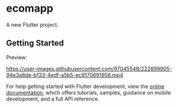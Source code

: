 # ecomapp

A new Flutter project.

## Getting Started
Preview:


https://user-images.githubusercontent.com/97045548/222899905-94e3a8de-b133-4edf-a5b5-ec9170691956.mp4


For help getting started with Flutter development, view the
[online documentation](https://docs.flutter.dev/), which offers tutorials,
samples, guidance on mobile development, and a full API reference.
